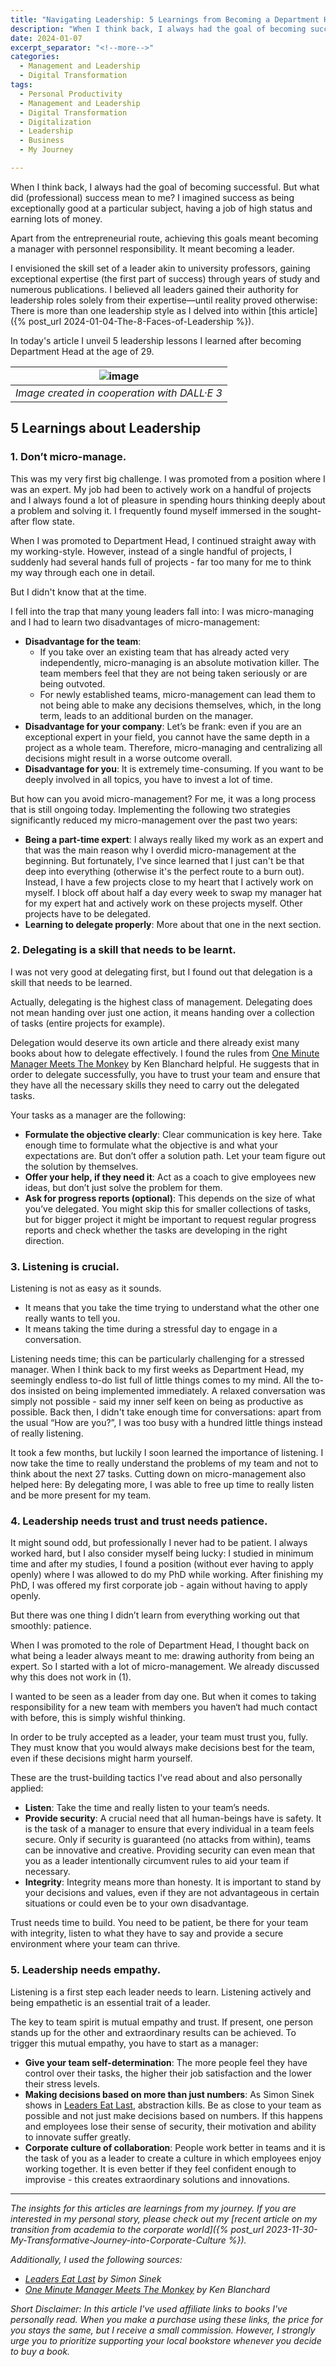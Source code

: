 ```yaml
---
title: "Navigating Leadership: 5 Learnings from Becoming a Department Head at 29"
description: "When I think back, I always had the goal of becoming successful. But what did (professional) success mean to me? I imagined success as being exceptionally good at a particular subject, having a job of high status and earning lots of money. Apart from the entrepreneurial route, achieving this goals meant becoming a manager with personnel responsibility. It meant becoming a leader. I envisioned the skill set of a leader akin to university professors, gaining exceptional expertise (the first part of success) through years of study and numerous publications. I believed all leaders gained their authority for leadership roles solely from their expertise—until reality proved otherwise: There is more than one leadership style."
date: 2024-01-07
excerpt_separator: "<!--more-->"
categories:
  - Management and Leadership
  - Digital Transformation
tags:
  - Personal Productivity
  - Management and Leadership
  - Digital Transformation
  - Digitalization
  - Leadership
  - Business
  - My Journey

---
```


When I think back, I always had the goal of becoming successful. But what did (professional) success mean to me? I imagined success as being exceptionally good at a particular subject, having a job of high status and earning lots of money.

Apart from the entrepreneurial route, achieving this goals meant becoming a manager with personnel responsibility. It meant becoming a leader.

I envisioned the skill set of a leader akin to university professors, gaining exceptional expertise (the first part of success) through years of study and numerous publications. I believed all leaders gained their authority for leadership roles solely from their expertise—until reality proved otherwise: There is more than one leadership style as I delved into within [this article]({% post_url 2024-01-04-The-8-Faces-of-Leadership %}).

In today's article I unveil 5 leadership lessons I learned after becoming Department Head at the age of 29.

| ![image](/assets/images/MK_Presenting.PNG) |
|:--:|
| *Image created in cooperation with DALL·E 3* |

## 5 Learnings about Leadership

### 1. Don’t micro-manage.

This was my very first big challenge. I was promoted from a position where I was an expert. My job had been to actively work on a handful of projects and I always found a lot of pleasure in spending hours thinking deeply about a problem and solving it. I frequently found myself immersed in the sought-after flow state.

When I was promoted to Department Head, I continued straight away with my working-style. However, instead of a single handful of projects, I suddenly had several hands full of projects - far too many for me to think my way through each one in detail.

But I didn't know that at the time.

I fell into the trap that many young leaders fall into: I was micro-managing and I had to learn two disadvantages of micro-management:

- **Disadvantage for the team**:
    - If you take over an existing team that has already acted very independently, micro-managing is an absolute motivation killer. The team members feel that they are not being taken seriously or are being outvoted.
    - For newly established teams, micro-management can lead them to not being able to make any decisions themselves, which, in the long term, leads to an additional burden on the manager.
- **Disadvantage for your company**: Let’s be frank: even if you are an exceptional expert in your field, you cannot have the same depth in a project as a whole team. Therefore, micro-managing and centralizing all decisions might result in a worse outcome overall.
- **Disadvantage for you**: It is extremely time-consuming. If you want to be deeply involved in all topics, you have to invest a lot of time.

But how can you avoid micro-management? For me, it was a long process that is still ongoing today. Implementing the following two strategies significantly reduced my micro-management over the past two years:

- **Being a part-time expert**: I always really liked my work as an expert and that was the main reason why I overdid micro-management at the beginning. But fortunately, I've since learned that I just can't be that deep into everything (otherwise it's the perfect route to a burn out). Instead, I have a few projects close to my heart that I actively work on myself. I block off about half a day every week to swap my manager hat for my expert hat and actively work on these projects myself. Other projects have to be delegated.
- **Learning to delegate properly**: More about that one in the next section.

### 2. Delegating is a skill that needs to be learnt.

I was not very good at delegating first, but I found out that delegation is a skill that needs to be learned.

Actually, delegating is the highest class of management. Delegating does not mean handing over just one action, it means handing over a collection of tasks (entire projects for example).

Delegation would deserve its own article and there already exist many books about how to delegate effectively. I found the rules from [One Minute Manager Meets The Monkey](https://amzn.to/3SAZZ7E) by Ken Blanchard helpful. He suggests that in order to delegate successfully, you have to trust your team and ensure that they have all the necessary skills they need to carry out the delegated tasks.

Your tasks as a manager are the following:

- **Formulate the objective clearly**: Clear communication is key here. Take enough time to formulate what the objective is and what your expectations are. But don’t offer a solution path. Let your team figure out the solution by themselves.
- **Offer your help, if they need it**: Act as a coach to give employees new ideas, but don’t just solve the problem for them.
- **Ask for progress reports (optional)**: This depends on the size of what you’ve delegated. You might skip this for smaller collections of tasks, but for bigger project it might be important to request regular progress reports and check whether the tasks are developing in the right direction.

### 3. Listening is crucial.

Listening is not as easy as it sounds.

- It means that you take the time trying to understand what the other one really wants to tell you.
- It means taking the time during a stressful day to engage in a conversation.

Listening needs time; this can be particularly challenging for a stressed manager. When I think back to my first weeks as Department Head, my seemingly endless to-do list full of little things comes to my mind. All the to-dos insisted on being implemented immediately. A relaxed conversation was simply not possible - said my inner self keen on being as productive as possible. Back then, I didn't take enough time for conversations: apart from the usual “How are you?”, I was too busy with a hundred little things instead of really listening.

It took a few months, but luckily I soon learned the importance of listening. I now take the time to really understand the problems of my team and not to think about the next 27 tasks. Cutting down on micro-management also helped here: By delegating more, I was able to free up time to really listen and be more present for my team.

### 4. Leadership needs trust and trust needs patience.

It might sound odd, but professionally I never had to be patient. I always worked hard, but I also consider myself being lucky: I studied in minimum time and after my studies, I found a position (without ever having to apply openly) where I was allowed to do my PhD while working. After finishing my PhD, I was offered my first corporate job - again without having to apply openly.

But there was one thing I didn’t learn from everything working out that smoothly: patience.

When I was promoted to the role of Department Head, I thought back on what being a leader always meant to me: drawing authority from being an expert. So I started with a lot of micro-management. We already discussed why this does not work in (1).

I wanted to be seen as a leader from day one. But when it comes to taking responsibility for a new team with members you haven‘t had much contact with before, this is simply wishful thinking.

In order to be truly accepted as a leader, your team must trust you, fully. They must know that you would always make decisions best for the team, even if these decisions might harm yourself.

These are the trust-building tactics I've read about and also personally applied:

- **Listen**: Take the time and really listen to your team’s needs.
- **Provide security**: A crucial need that all human-beings have is safety. It is the task of a manager to ensure that every individual in a team feels secure. Only if security is guaranteed (no attacks from within), teams can be innovative and creative. Providing security can even mean that you as a leader intentionally circumvent rules to aid your team if necessary.
- **Integrity**: Integrity means more than honesty. It is important to stand by your decisions and values, even if they are not advantageous in certain situations or could even be to your own disadvantage.

Trust needs time to build. You need to be patient, be there for your team with integrity, listen to what they have to say and provide a secure environment where your team can thrive.

### 5. Leadership needs empathy.

Listening is a first step each leader needs to learn. Listening actively and being empathetic is an essential trait of a leader.

The key to team spirit is mutual empathy and trust. If present, one person stands up for the other and extraordinary results can be achieved. To trigger this mutual empathy, you have to start as a manager:

- **Give your team self-determination**: The more people feel they have control over their tasks, the higher their job satisfaction and the lower their stress levels.
- **Making decisions based on more than just numbers**: As Simon Sinek shows in [Leaders Eat Last](https://amzn.to/3TnSvVQ), abstraction kills. Be as close to your team as possible and not just make decisions based on numbers. If this happens and employees lose their sense of security, their motivation and ability to innovate suffer greatly.
- **Corporate culture of collaboration**: People work better in teams and it is the task of you as a leader to create a culture in which employees enjoy working together. It is even better if they feel confident enough to improvise - this creates extraordinary solutions and innovations.

---

*The insights for this articles are learnings from my journey. If you are interested in my personal story, please check out my [recent article on my transition from academia to the corporate world]({% post_url 2023-11-30-My-Transformative-Journey-into-Corporate-Culture %}).*

*Additionally, I used the following sources:*
- *[Leaders Eat Last](https://amzn.to/3TnSvVQ) by Simon Sinek*
- *[One Minute Manager Meets The Monkey](https://amzn.to/3SAZZ7E) by Ken Blanchard*

*Short Disclaimer: In this article I've used affiliate links to books I've personally read. When you make a purchase using these links, the price for you stays the same, but I receive a small commission. However, I strongly urge you to prioritize supporting your local bookstore whenever you decide to buy a book.*